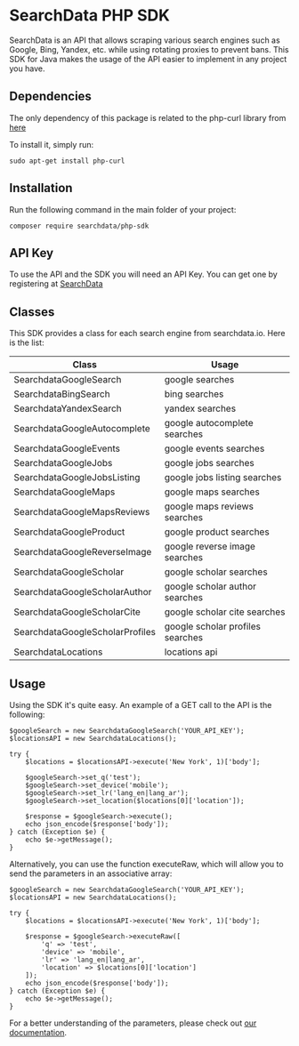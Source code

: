 # SearchData PHP SDK
SearchData is an API that allows scraping various search engines such as Google, Bing, Yandex, etc. while using rotating proxies to prevent bans. This SDK for Java makes the usage of the API easier to implement in any project you have.

## Dependencies 

The only dependency of this package is related to the php-curl library from [here](https://www.php.net/manual/en/book.curl.php)

To install it, simply run:

```
sudo apt-get install php-curl
```

## Installation

Run the following command in the main folder of your project:

```
composer require searchdata/php-sdk
```

## API Key
To use the API and the SDK you will need an API Key. You can get one by registering at [SearchData](https://app.searchdata.io/register)

## Classes
This SDK provides a class for each search engine from searchdata.io. Here is the list:

| Class                           | Usage                            |
|---------------------------------|----------------------------------|
| SearchdataGoogleSearch          | google searches                  |
| SearchdataBingSearch            | bing searches                    |
| SearchdataYandexSearch          | yandex searches                  |
| SearchdataGoogleAutocomplete    | google autocomplete searches     |
| SearchdataGoogleEvents          | google events searches           |
| SearchdataGoogleJobs            | google jobs searches             |
| SearchdataGoogleJobsListing     | google jobs listing searches     |
| SearchdataGoogleMaps            | google maps searches             |
| SearchdataGoogleMapsReviews     | google maps reviews searches     |
| SearchdataGoogleProduct         | google product searches          |
| SearchdataGoogleReverseImage    | google reverse image searches    |
| SearchdataGoogleScholar         | google scholar searches          |
| SearchdataGoogleScholarAuthor   | google scholar author searches   |
| SearchdataGoogleScholarCite     | google scholar cite searches     |
| SearchdataGoogleScholarProfiles | google scholar profiles searches |
| SearchdataLocations             | locations api                    |

## Usage

Using the SDK it's quite easy. An example of a GET call to the API is the following:

```
$googleSearch = new SearchdataGoogleSearch('YOUR_API_KEY');
$locationsAPI = new SearchdataLocations();

try {
    $locations = $locationsAPI->execute('New York', 1)['body'];

    $googleSearch->set_q('test');
    $googleSearch->set_device('mobile');
    $googleSearch->set_lr('lang_en|lang_ar');
    $googleSearch->set_location($locations[0]['location']);

    $response = $googleSearch->execute();
    echo json_encode($response['body']);
} catch (Exception $e) {
    echo $e->getMessage();
}
```

Alternatively, you can use the function executeRaw, which will allow you to send the parameters in an associative array:

```
$googleSearch = new SearchdataGoogleSearch('YOUR_API_KEY');
$locationsAPI = new SearchdataLocations();

try {
    $locations = $locationsAPI->execute('New York', 1)['body'];

    $response = $googleSearch->executeRaw([
        'q' => 'test',
        'device' => 'mobile',
        'lr' => 'lang_en|lang_ar',
        'location' => $locations[0]['location']
    ]);
    echo json_encode($response['body']);
} catch (Exception $e) {
    echo $e->getMessage();
}
```

For a better understanding of the parameters, please check out [our documentation](https://app.searchdata.io/documentation/getting-started).